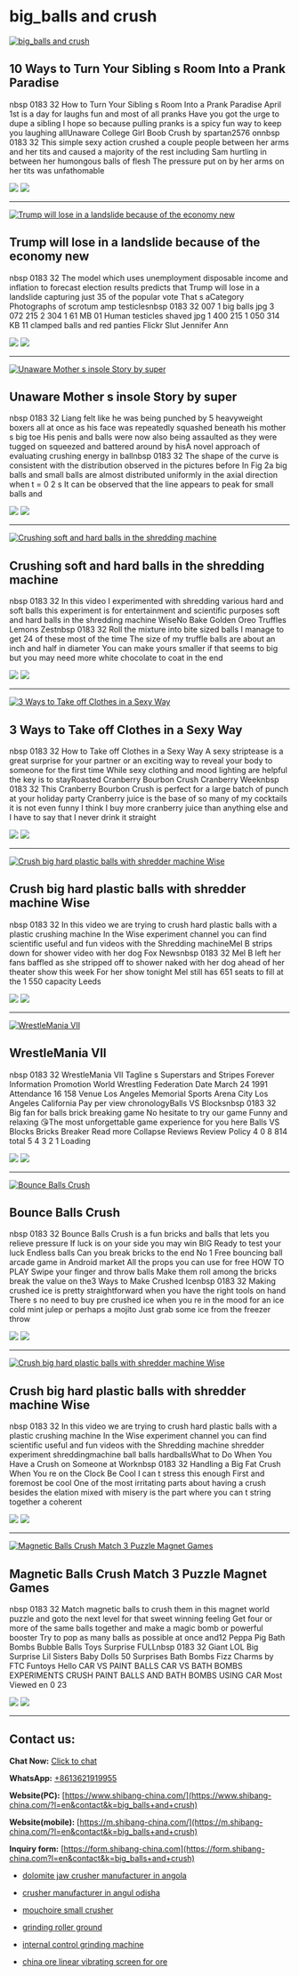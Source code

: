 # big_balls and crush

<a href="https://swt.shibang-china.com/?l=en&img&k=big_balls+and+crush" target="_blank">![big_balls and crush](http://static.shibang-china.com/all-800x300/335.jpg)</a>

## 10 Ways to Turn Your Sibling s Room Into a Prank Paradise
nbsp 0183 32 How to Turn Your Sibling s Room Into a Prank Paradise April 1st is a day for laughs fun and most of all pranks Have you got the urge to dupe a sibling I hope so because pulling pranks is a spicy fun way to keep you laughing allUnaware College Girl Boob Crush by spartan2576 onnbsp 0183 32 This simple sexy action crushed a couple people between her arms and her tits and caused a majority of the rest including Sam hurtling in between her humongous balls of flesh The pressure put on by her arms on her tits was unfathomable


<a href="https://whatsapp.shibangsoft.com/WhatsApp.php" target="_blank" title="WhatsApp">![](http://static.shibang-china.com/icon/whatsapp.png)</a> <a href="https://swt.shibang-china.com/?l=en&icon&k=big_balls+and+crush" target="_blank">![](http://static.shibang-china.com/icon/chat-en.png)</a>

---

<a href="https://swt.shibang-china.com/?l=en&img&k=big_balls+and+crush" target="_blank">![Trump will lose in a landslide because of the economy new](http://static.shibang-china.com/all-800x300/833.jpg)</a>

## Trump will lose in a landslide because of the economy new
nbsp 0183 32 The model which uses unemployment disposable income and inflation to forecast election results predicts that Trump will lose in a landslide capturing just 35 of the popular vote That s aCategory Photographs of scrotum amp testiclesnbsp 0183 32 007 1 big balls jpg 3 072 215 2 304 1 61 MB 01 Human testicles shaved jpg 1 400 215 1 050 314 KB 11 clamped balls and red panties Flickr Slut Jennifer Ann


<a href="https://whatsapp.shibangsoft.com/WhatsApp.php" target="_blank" title="WhatsApp">![](http://static.shibang-china.com/icon/whatsapp.png)</a> <a href="https://swt.shibang-china.com/?l=en&icon&k=big_balls+and+crush" target="_blank">![](http://static.shibang-china.com/icon/chat-en.png)</a>

---

<a href="https://swt.shibang-china.com/?l=en&img&k=big_balls+and+crush" target="_blank">![Unaware Mother s insole Story by super](http://static.shibang-china.com/all-800x300/331.jpg)</a>

## Unaware Mother s insole Story by super
nbsp 0183 32 Liang felt like he was being punched by 5 heavyweight boxers all at once as his face was repeatedly squashed beneath his mother s big toe His penis and balls were now also being assaulted as they were tugged on squeezed and battered around by hisA novel approach of evaluating crushing energy in ballnbsp 0183 32 The shape of the curve is consistent with the distribution observed in the pictures before In Fig 2a big balls and small balls are almost distributed uniformly in the axial direction when t = 0 2 s It can be observed that the line appears to peak for small balls and


<a href="https://whatsapp.shibangsoft.com/WhatsApp.php" target="_blank" title="WhatsApp">![](http://static.shibang-china.com/icon/whatsapp.png)</a> <a href="https://swt.shibang-china.com/?l=en&icon&k=big_balls+and+crush" target="_blank">![](http://static.shibang-china.com/icon/chat-en.png)</a>

---

<a href="https://swt.shibang-china.com/?l=en&img&k=big_balls+and+crush" target="_blank">![Crushing soft and hard balls in the shredding machine](http://static.shibang-china.com/all-800x300/142.jpg)</a>

## Crushing soft and hard balls in the shredding machine
nbsp 0183 32 In this video I experimented with shredding various hard and soft balls this experiment is for entertainment and scientific purposes soft and hard balls in the shredding machine WiseNo Bake Golden Oreo Truffles Lemons Zestnbsp 0183 32 Roll the mixture into bite sized balls I manage to get 24 of these most of the time The size of my truffle balls are about an inch and half in diameter You can make yours smaller if that seems to big but you may need more white chocolate to coat in the end


<a href="https://whatsapp.shibangsoft.com/WhatsApp.php" target="_blank" title="WhatsApp">![](http://static.shibang-china.com/icon/whatsapp.png)</a> <a href="https://swt.shibang-china.com/?l=en&icon&k=big_balls+and+crush" target="_blank">![](http://static.shibang-china.com/icon/chat-en.png)</a>

---

<a href="https://swt.shibang-china.com/?l=en&img&k=big_balls+and+crush" target="_blank">![3 Ways to Take off Clothes in a Sexy Way](http://static.shibang-china.com/all-800x300/838.jpg)</a>

## 3 Ways to Take off Clothes in a Sexy Way
nbsp 0183 32 How to Take off Clothes in a Sexy Way A sexy striptease is a great surprise for your partner or an exciting way to reveal your body to someone for the first time While sexy clothing and mood lighting are helpful the key is to stayRoasted Cranberry Bourbon Crush Cranberry Weeknbsp 0183 32 This Cranberry Bourbon Crush is perfect for a large batch of punch at your holiday party Cranberry juice is the base of so many of my cocktails it is not even funny I think I buy more cranberry juice than anything else and I have to say that I never drink it straight


<a href="https://whatsapp.shibangsoft.com/WhatsApp.php" target="_blank" title="WhatsApp">![](http://static.shibang-china.com/icon/whatsapp.png)</a> <a href="https://swt.shibang-china.com/?l=en&icon&k=big_balls+and+crush" target="_blank">![](http://static.shibang-china.com/icon/chat-en.png)</a>

---

<a href="https://swt.shibang-china.com/?l=en&img&k=big_balls+and+crush" target="_blank">![Crush big hard plastic balls with shredder machine Wise](http://static.shibang-china.com/all-800x300/129.jpg)</a>

## Crush big hard plastic balls with shredder machine Wise
nbsp 0183 32 In this video we are trying to crush hard plastic balls with a plastic crushing machine In the Wise experiment channel you can find scientific useful and fun videos with the Shredding machineMel B strips down for shower video with her dog Fox Newsnbsp 0183 32 Mel B left her fans baffled as she stripped off to shower naked with her dog ahead of her theater show this week For her show tonight Mel still has 651 seats to fill at the 1 550 capacity Leeds


<a href="https://whatsapp.shibangsoft.com/WhatsApp.php" target="_blank" title="WhatsApp">![](http://static.shibang-china.com/icon/whatsapp.png)</a> <a href="https://swt.shibang-china.com/?l=en&icon&k=big_balls+and+crush" target="_blank">![](http://static.shibang-china.com/icon/chat-en.png)</a>

---

<a href="https://swt.shibang-china.com/?l=en&img&k=big_balls+and+crush" target="_blank">![WrestleMania VII](http://static.shibang-china.com/all-800x300/1336.jpg)</a>

## WrestleMania VII
nbsp 0183 32 WrestleMania VII Tagline s Superstars and Stripes Forever Information Promotion World Wrestling Federation Date March 24 1991 Attendance 16 158 Venue Los Angeles Memorial Sports Arena City Los Angeles California Pay per view chronologyBalls VS Blocksnbsp 0183 32 Big fan for balls brick breaking game No hesitate to try our game Funny and relaxing 😘The most unforgettable game experience for you here Balls VS Blocks Bricks Breaker Read more Collapse Reviews Review Policy 4 0 8 814 total 5 4 3 2 1 Loading


<a href="https://whatsapp.shibangsoft.com/WhatsApp.php" target="_blank" title="WhatsApp">![](http://static.shibang-china.com/icon/whatsapp.png)</a> <a href="https://swt.shibang-china.com/?l=en&icon&k=big_balls+and+crush" target="_blank">![](http://static.shibang-china.com/icon/chat-en.png)</a>

---

<a href="https://swt.shibang-china.com/?l=en&img&k=big_balls+and+crush" target="_blank">![Bounce Balls Crush](http://static.shibang-china.com/all-800x300/1044.jpg)</a>

## Bounce Balls Crush
nbsp 0183 32 Bounce Balls Crush is a fun bricks and balls that lets you relieve pressure If luck is on your side you may win BIG Ready to test your luck Endless balls Can you break bricks to the end No 1 Free bouncing ball arcade game in Android market All the props you can use for free HOW TO PLAY Swipe your finger and throw balls Make them roll among the bricks break the value on the3 Ways to Make Crushed Icenbsp 0183 32 Making crushed ice is pretty straightforward when you have the right tools on hand There s no need to buy pre crushed ice when you re in the mood for an ice cold mint julep or perhaps a mojito Just grab some ice from the freezer throw


<a href="https://whatsapp.shibangsoft.com/WhatsApp.php" target="_blank" title="WhatsApp">![](http://static.shibang-china.com/icon/whatsapp.png)</a> <a href="https://swt.shibang-china.com/?l=en&icon&k=big_balls+and+crush" target="_blank">![](http://static.shibang-china.com/icon/chat-en.png)</a>

---

<a href="https://swt.shibang-china.com/?l=en&img&k=big_balls+and+crush" target="_blank">![Crush big hard plastic balls with shredder machine Wise](http://static.shibang-china.com/all-800x300/1323.jpg)</a>

## Crush big hard plastic balls with shredder machine Wise
nbsp 0183 32 In this video we are trying to crush hard plastic balls with a plastic crushing machine In the Wise experiment channel you can find scientific useful and fun videos with the Shredding machine shredder experiment shreddingmachine ball balls hardballsWhat to Do When You Have a Crush on Someone at Worknbsp 0183 32 Handling a Big Fat Crush When You re on the Clock Be Cool I can t stress this enough First and foremost be cool One of the most irritating parts about having a crush besides the elation mixed with misery is the part where you can t string together a coherent


<a href="https://whatsapp.shibangsoft.com/WhatsApp.php" target="_blank" title="WhatsApp">![](http://static.shibang-china.com/icon/whatsapp.png)</a> <a href="https://swt.shibang-china.com/?l=en&icon&k=big_balls+and+crush" target="_blank">![](http://static.shibang-china.com/icon/chat-en.png)</a>

---

<a href="https://swt.shibang-china.com/?l=en&img&k=big_balls+and+crush" target="_blank">![Magnetic Balls Crush Match 3 Puzzle Magnet Games](http://static.shibang-china.com/all-800x300/178.jpg)</a>

## Magnetic Balls Crush Match 3 Puzzle Magnet Games
nbsp 0183 32 Match magnetic balls to crush them in this magnet world puzzle and goto the next level for that sweet winning feeling Get four or more of the same balls together and make a magic bomb or powerful booster Try to pop as many balls as possible at once and12 Peppa Pig Bath Bombs Bubble Balls Toys Surprise FULLnbsp 0183 32 Giant LOL Big Surprise Lil Sisters Baby Dolls 50 Surprises Bath Bombs Fizz Charms by FTC Funtoys Hello CAR VS PAINT BALLS CAR VS BATH BOMBS EXPERIMENTS CRUSH PAINT BALLS AND BATH BOMBS USING CAR Most Viewed en 0 23


<a href="https://whatsapp.shibangsoft.com/WhatsApp.php" target="_blank" title="WhatsApp">![](http://static.shibang-china.com/icon/whatsapp.png)</a> <a href="https://swt.shibang-china.com/?l=en&icon&k=big_balls+and+crush" target="_blank">![](http://static.shibang-china.com/icon/chat-en.png)</a>

---
## Contact us:

**Chat Now:** [Click to chat](https://swt.shibang-china.com?l=en&contact&k=big_balls+and+crush)

**WhatsApp:**  [+8613621919955](https://whatsapp.shibangsoft.com/WhatsApp.php)

**Website(PC):** [https://www.shibang-china.com/](https://www.shibang-china.com/?l=en&contact&k=big_balls+and+crush)

**Website(mobile):** [https://m.shibang-china.com/](https://m.shibang-china.com/?l=en&contact&k=big_balls+and+crush)

**Inquiry form:** [https://form.shibang-china.com](https://form.shibang-china.com?l=en&contact&k=big_balls+and+crush)

* [dolomite jaw crusher manufacturer in angola](../162/dolomite%20jaw%20crusher%20manufacturer%20in%20angola.md)

* [crusher manufacturer in angul odisha](../165/crusher%20manufacturer%20in%20angul%20odisha.md)

* [mouchoire small crusher](../170/mouchoire%20small%20crusher.md)

* [grinding roller ground](../161/grinding%20roller%20ground.md)

* [internal control grinding machine](../165/internal%20control%20grinding%20machine.md)

* [china ore linear vibrating screen for ore](../162/china%20ore%20linear%20vibrating%20screen%20for%20ore.md)
